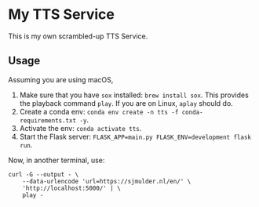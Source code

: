 # My TTS Service

This is my own scrambled-up TTS Service.


## Usage

Assuming you are using macOS,

1. Make sure that you have `sox` installed: `brew install sox`. This provides the playback command `play`. If you are on Linux, `aplay` should do.
2. Create a conda env: `conda env create -n tts -f conda-requirements.txt -y`.
3. Activate the env: `conda activate tts`.
4. Start the Flask server: `FLASK_APP=main.py FLASK_ENV=development flask run`.

Now, in another terminal, use:

```shell
curl -G --output - \
    --data-urlencode 'url=https://sjmulder.nl/en/' \
    'http://localhost:5000/' | \
    play -
```
